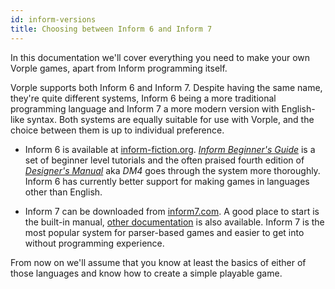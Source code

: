 ```yaml
---
id: inform-versions
title: Choosing between Inform 6 and Inform 7
---
```


In this documentation we'll cover everything you need to make your own Vorple 
games, apart from Inform programming itself.

Vorple supports both Inform 6 and Inform 7. Despite having the same name, 
they're quite different systems, Inform 6 being a more traditional programming
language and Inform 7 a more modern version with English-like syntax. Both
systems are equally suitable for use with Vorple, and the choice between them
is up to individual preference.  

* Inform 6 is available at [inform-fiction.org](http://inform-fiction.org).
*[Inform Beginner's Guide](https://inform-fiction.org/manual/about_ibg.html)* 
is a set of beginner level tutorials and the often praised fourth edition of 
*[Designer's Manual](https://inform-fiction.org/manual/about_dm4.html)* aka *DM4*
goes through the system more thoroughly. Inform 6 has currently better support
for making games in languages other than English.

* Inform 7 can be downloaded from [inform7.com](http://inform7.com).
A good place to start is the built-in manual,
[other documentation](https://intfiction.org/t/the-list-of-inform-7-documentation-as-of-19-dec-2011/3311)
is also available. Inform 7 is the most popular system for parser-based games 
and easier to get into without programming experience.

From now on we'll assume that you know at least the basics of either of those 
languages and know how to create a simple playable game.
  
